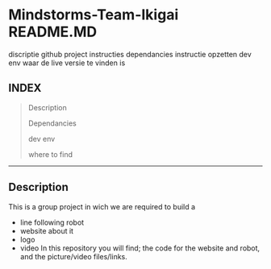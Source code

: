 # Mindstorms-Team-Ikigai README.MD
discriptie github project
instructies dependancies
instructie opzetten dev env
waar de live versie te vinden is

## INDEX
> Description
>
> Dependancies
>
> dev env
>
> where to find
>
---

## Description
This is a group project in wich we are required to build a
* line following robot
* website about it
* logo
* video
In this repository you will find; the code for the website and robot, and the picture/video files/links.